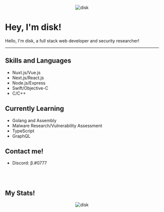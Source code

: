 
<p align="center"> <img src="https://komarev.com/ghpvc/?username=disk" alt="disk" /> </p>

Hey, I'm disk!
===================


Hello, I'm disk, a full stack web developer and security researcher!

----------


Skills and Languages
-------------
* Nuxt.js/Vue.js 
* Next.js/React.js
* Node.js/Express
* Swift/Objective-C
* C/C++

Currently Learning
-------------
* Golang and Assembly
* Malware Research/Vulnerability Assessment
* TypeScript 
* GraphQL

Contact me!
-------------

* Discord: β.#0777

<br>
<br>

My Stats!
----------
<p align="center"> <img src="https://github-readme-stats.vercel.app/api?username=disk&show_icons=true&theme=dark&show_icons=true" alt="disk" /> </p>
